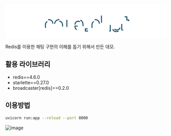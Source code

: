 ![coredot-chat-demo](logo.svg)

Redis를 이용한 채팅 구현의 이해를 돕기 위해서 만든 데모.

## 활용 라이브러리
- redis==4.6.0
- starlette==0.27.0
- broadcaster[redis]==0.2.0

## 이용방법
```bash
uvicorn run:app --reload --port 8000
```

![image](https://github.com/sjun516/sjunchat-demo/assets/127032476/c5710b97-ea80-4c95-bf5b-e7440b66b4d7)
